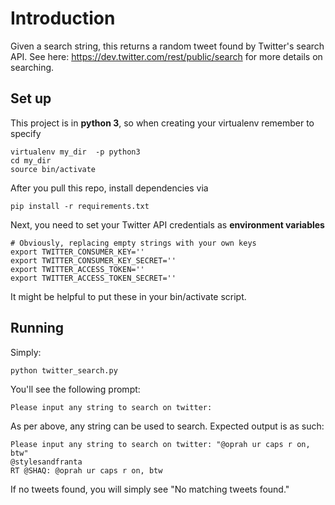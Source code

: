 # Introduction

Given a search string, this returns a random tweet found by Twitter's search API.
See here: https://dev.twitter.com/rest/public/search for more details on searching.

## Set up

This project is in **python 3**, so when creating your virtualenv remember to specify

```
virtualenv my_dir  -p python3
cd my_dir
source bin/activate
```

After you pull this repo, install dependencies via

```
pip install -r requirements.txt
```

Next, you need to set your Twitter API credentials as  **environment variables**

```
# Obviously, replacing empty strings with your own keys
export TWITTER_CONSUMER_KEY=''
export TWITTER_CONSUMER_KEY_SECRET=''
export TWITTER_ACCESS_TOKEN=''
export TWITTER_ACCESS_TOKEN_SECRET=''
```

It might be helpful to put these in your bin/activate script.

## Running

Simply:

```
python twitter_search.py
```

You'll see the following prompt:

```
Please input any string to search on twitter: 
```

As per above, any string can be used to search.  Expected output is as such:

```
Please input any string to search on twitter: "@oprah ur caps r on, btw"
@stylesandfranta
RT @SHAQ: @oprah ur caps r on, btw
```

If no tweets found, you will simply see "No matching tweets found."
